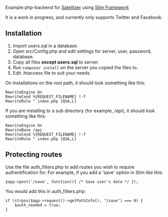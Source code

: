 
Example php-backend for [Satellizer](https://github.com/sahat/satellizer) using [Slim Framework](http://www.slimframework.com/) 

It is a work in progress, and currently only supports Twitter and Facebook.

Installation
------------
1. Import users.sql in a database.
2. Open src/Config.php and edit settings for server, user, password, database.
3. Copy all files **except users.sql** to server.
4. Run `composer install` on the server you copied the files to.
5. Edit .htaccess file to suit your needs. 

On installations on the root path, it should look something like this:

    RewriteEngine On
    RewriteCond %{REQUEST_FILENAME} !-f
    RewriteRule ^ index.php [QSA,L]
    
If you are installing to a sub directory (for example, */api*), it should look something like this:

    RewriteEngine On
    RewriteBase /api
    RewriteCond %{REQUEST_FILENAME} !-f
    RewriteRule ^ index.php [QSA,L]

Protecting routes
-----------------

Use the file auth_filters.php to add routes you wish to require authentification for. For example, if you add a 'save' option in Slim like this:

    $app->post('/save', function(){ /* Save user's data */ });

You would add this in auth_filters.php:

    if (strpos($app->request()->getPathInfo(), "/save") === 0) {
        $auth_needed = true;
    }
